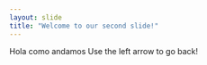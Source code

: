 ```yaml
---
layout: slide
title: "Welcome to our second slide!"
---
```

Hola como andamos
Use the left arrow to go back!

